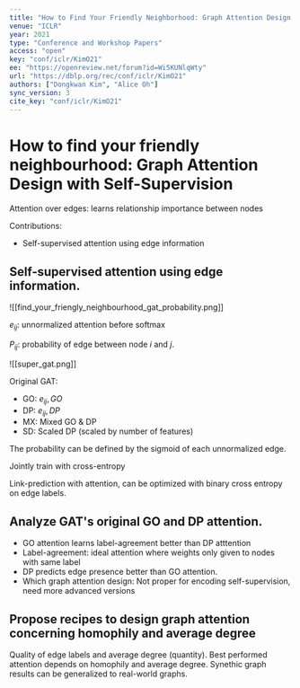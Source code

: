 ```yaml
---
title: "How to Find Your Friendly Neighborhood: Graph Attention Design with Self-Supervision."
venue: "ICLR"
year: 2021
type: "Conference and Workshop Papers"
access: "open"
key: "conf/iclr/KimO21"
ee: "https://openreview.net/forum?id=Wi5KUNlqWty"
url: "https://dblp.org/rec/conf/iclr/KimO21"
authors: ["Dongkwan Kim", "Alice Oh"]
sync_version: 3
cite_key: "conf/iclr/KimO21"
---
```

# How to find your friendly neighbourhood: Graph Attention Design with Self-Supervision

Attention over edges: learns relationship importance between nodes

Contributions:
 - Self-supervised attention using edge information


## Self-supervised attention using edge information.

![[find_your_friengly_neighbourhood_gat_probability.png]]

$e_{ij}$: unnormalized attention before softmax

$P_{ij}$: probability of edge between node $i$ and $j$.

![[super_gat.png]]

Original GAT:
 - GO: $e_{ij}, GO$
 - DP: $e_{ij}, DP$
 - MX: Mixed GO & DP
 - SD: Scaled DP (scaled by number of features)

The probability can be defined by the sigmoid of each unnormalized edge.

Jointly train with cross-entropy

Link-prediction with attention, can be optimized with binary cross entropy on edge labels.

## Analyze GAT's original GO and DP attention.

 - GO attention learns label-agreement better than DP atttention
 - Label-agreement: ideal attention where weights only given to nodes with same label
 - DP predicts edge presence better than GO attention.
 - Which graph attention design: Not proper for encoding self-supervision, need more advanced versions


## Propose recipes to design graph attention concerning homophily and average degree

Quality of edge labels and average degree (quantity). Best performed attention depends on homophily and average degree. Synethic graph results can be generalized to real-world graphs.
